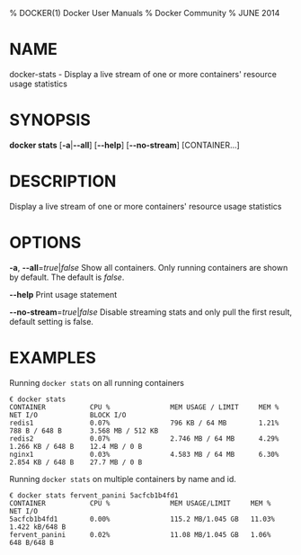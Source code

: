 % DOCKER(1) Docker User Manuals
% Docker Community
% JUNE 2014
# NAME
docker-stats - Display a live stream of one or more containers' resource usage statistics

# SYNOPSIS
**docker stats**
[**-a**|**--all**]
[**--help**]
[**--no-stream**]
[CONTAINER...]

# DESCRIPTION

Display a live stream of one or more containers' resource usage statistics

# OPTIONS
**-a**, **--all**=*true*|*false*
   Show all containers. Only running containers are shown by default. The default is *false*.

**--help**
  Print usage statement

**--no-stream**=*true*|*false*
  Disable streaming stats and only pull the first result, default setting is false.

# EXAMPLES

Running `docker stats` on all running containers

    € docker stats
    CONTAINER           CPU %               MEM USAGE / LIMIT     MEM %               NET I/O             BLOCK I/O
    redis1              0.07%               796 KB / 64 MB        1.21%               788 B / 648 B       3.568 MB / 512 KB
    redis2              0.07%               2.746 MB / 64 MB      4.29%               1.266 KB / 648 B    12.4 MB / 0 B
    nginx1              0.03%               4.583 MB / 64 MB      6.30%               2.854 KB / 648 B    27.7 MB / 0 B

Running `docker stats` on multiple containers by name and id.

    € docker stats fervent_panini 5acfcb1b4fd1
    CONTAINER           CPU %               MEM USAGE/LIMIT     MEM %               NET I/O
    5acfcb1b4fd1        0.00%               115.2 MB/1.045 GB   11.03%              1.422 kB/648 B
    fervent_panini      0.02%               11.08 MB/1.045 GB   1.06%               648 B/648 B
